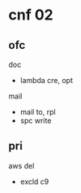 
# cnf  02


## ofc

doc
- lambda cre, opt


mail
- mail to, rpl
- spc write


## pri

aws del
- excld c9



